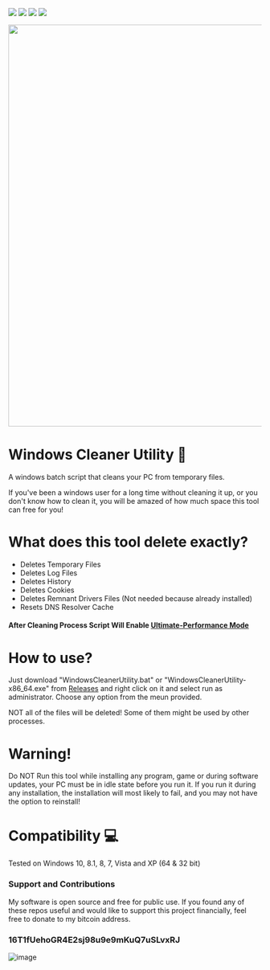 <a href="https://github.com/chainski/WindowsCleanerUtility"><img src="https://img.shields.io/badge/OPEN--SOURCE-YES-green"></a>
<a href="https://github.com/chainski/WindowsCleanerUtility"><img src="https://img.shields.io/badge/license-GPL--3.0-orange"></a> 
<a href="https://github.com/chainski/WindowsCleanerUtility/releases"><img src="https://img.shields.io/badge/release-v1.0.0-red"></a> 
<a href="https://github.com/chainski/WindowsCleanerUtility"><img src="https://img.shields.io/badge/BATCH-FILE-green"></a> 


<p align="center">
<img src="https://user-images.githubusercontent.com/96607632/184447495-532d549f-13cf-4764-b50a-f8d32ad56330.png", width="800", height="800">
</p>

# Windows Cleaner Utility 🧹

A windows batch script that cleans your PC from temporary files.

If you've been a windows user for a long time without cleaning it up, or you don't know how to clean it, 
you will be amazed of how much space this tool can free for you!

# What does this tool delete exactly? 

- Deletes Temporary Files
- Deletes Log Files
- Deletes History
- Deletes Cookies
- Deletes Remnant Drivers Files (Not needed because already installed)
- Resets DNS Resolver Cache

#### After Cleaning Process Script Will Enable [Ultimate-Performance Mode](https://chinotechtips.blogspot.com/2022/01/how-to-enable-ultimate-performance-mode.html)


# How to use? 

Just download "WindowsCleanerUtility.bat" or "WindowsCleanerUtility-x86_64.exe" from [Releases](https://github.com/Chainski/WindowsCleanerUtility/releases) 
and right click on it and select run as administrator.
Choose any option from the meun provided.

NOT all of the files will be deleted! Some of them might be used by other processes. 

# Warning! 

Do NOT Run this tool while installing any program, game or during software updates, your PC must be in idle state before you run it. 
If you run it during any installation, the installation will most likely to fail, and you may not have the option to reinstall!


# Compatibility 💻

Tested on Windows 10, 8.1, 8, 7, Vista and XP (64 & 32 bit)

### Support and Contributions
My software is open source and free for public use. 
If you found any of these repos useful and would like to support this project financially, 
feel free to donate to my bitcoin address.

### 16T1fUehoGR4E2sj98u9e9mKuQ7uSLvxRJ
![image](https://user-images.githubusercontent.com/96607632/173610346-a08309b7-7ce5-4be8-88f2-d79cb6e9c3bf.png)

